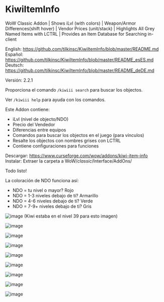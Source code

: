 # KiwiItemInfo
WoW Classic Addon | Shows iLvl (with colors) | Weapon/Armor Differences(shift hover) | Vendor Prices (unit/stack) | Highlights All Grey Named Items with LCTRL | Provides an Item Database for Searching in-client

English: https://github.com/tilkinsc/KiwiItemInfo/blob/master/README.md  
Español: https://github.com/tilkinsc/KiwiItemInfo/blob/master/README_esES.md  
Deutsch: https://github.com/tilkinsc/KiwiItemInfo/blob/master/README_deDE.md  

Versión: 2.2.1

Proporciona el comando `/kiwiii search` para buscar los objectos.

Ver `/kiwiii help` para ayuda con los comandos.

Este Addon contiene:

* iLvl (nivel de objecto/NDO)
* Precio del Vendedor
* Diferencias entre equipos
* Comandos para buscar los objectos en el juego (para vínculos)
* Resalte los objectos con nombres grises con LCTRL
* Contiene configuraciones para funciones

Descargar: https://www.curseforge.com/wow/addons/kiwi-item-info
Instalar: Extraer la carpeta a WoW/_classic_/Interface/AddOns/

Todo listo!

La coloración de NDO funciona así:

* NDO = tu nivel o mayor? Rojo
* NDO = 1-3 niveles debajo de ti? Armarillo
* NDO = 4-6 niveles debajo de ti? Verde
* NDO = 7-9+ niveles debajo de ti? Gris

![image](https://user-images.githubusercontent.com/7494772/65168133-e4d56400-da11-11e9-9a56-57daaaf7eb51.png)
(Kiwi estaba en el nivel 39 para esto imagen)

![image](https://user-images.githubusercontent.com/7494772/65673394-be6a8680-e018-11e9-8852-fd889d9bcf4b.png)

![image](https://user-images.githubusercontent.com/7494772/65168180-f9b1f780-da11-11e9-8b1a-b6efece584c5.png)

![image](https://user-images.githubusercontent.com/7494772/65168217-0b939a80-da12-11e9-9203-6dced0cca7d3.png)

![image](https://user-images.githubusercontent.com/7494772/65168271-282fd280-da12-11e9-8fff-30dbffeded71.png)

![image](https://user-images.githubusercontent.com/7494772/65868110-add24d00-e345-11e9-9644-be1d3a7e36c1.png)

![image](https://user-images.githubusercontent.com/7494772/65868151-c2aee080-e345-11e9-83f1-d1b93f93440a.png)

![image](https://user-images.githubusercontent.com/7494772/65868206-d9edce00-e345-11e9-8ad3-e93513f09406.png)

![image](https://user-images.githubusercontent.com/7494772/65868255-effb8e80-e345-11e9-8025-d432ff6af224.png)
